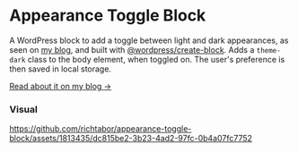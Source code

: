 # Appearance Toggle Block

A WordPress block to add a toggle between light and dark appearances, as seen on [my blog](https://rich.blog), and built with [@wordpress/create-block](https://developer.wordpress.org/block-editor/reference-guides/packages/packages-create-block/). Adds a `theme-dark` class to the body element, when toggled on. The user's preference is then saved in local storage.

[Read about it on my blog →](https://rich.blog/toggle-appearance-block/)

### Visual

https://github.com/richtabor/appearance-toggle-block/assets/1813435/dc815be2-3b23-4ad2-97fc-0b4a07fc7752

